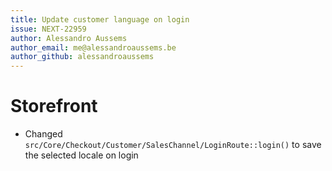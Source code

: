 ```yaml
---
title: Update customer language on login
issue: NEXT-22959
author: Alessandro Aussems
author_email: me@alessandroaussems.be
author_github: alessandroaussems
---
```

# Storefront
* Changed `src/Core/Checkout/Customer/SalesChannel/LoginRoute::login()` to save the selected locale on login
